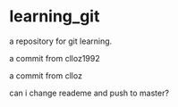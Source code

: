 # learning_git
a repository for git learning.

a commit from clloz1992

a commit from clloz

can i change reademe and push to master?
